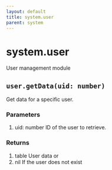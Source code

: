 ```yaml
---
layout: default
title: system.user
parent: system
---
```


# system.user
User management module

## `user.getData(uid: number)`
Get data for a specific user.

### Parameters
1. uid: number ID of the user to retrieve.

### Returns
1. table User data
or
1. nil If the user does not exist
